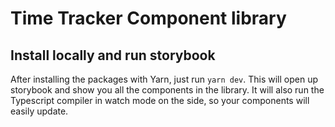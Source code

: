 # Time Tracker Component library

## Install locally and run storybook

After installing the packages with Yarn, just run `yarn dev`. This will open up storybook and show you all the components in the library. It will also run the Typescript compiler in watch mode on the side, so your components will easily update.
